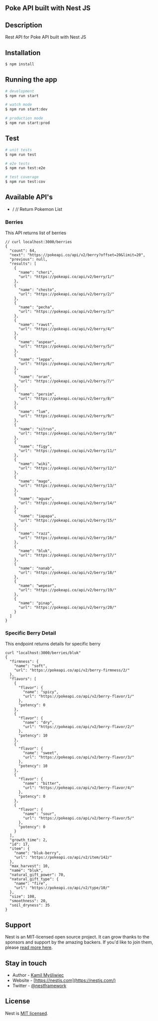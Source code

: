 ## Poke API built with Nest JS

## Description

Rest API for Poke API built with Nest JS

## Installation

```bash
$ npm install
```

## Running the app

```bash
# development
$ npm run start

# watch mode
$ npm run start:dev

# production mode
$ npm run start:prod
```

## Test

```bash
# unit tests
$ npm run test

# e2e tests
$ npm run test:e2e

# test coverage
$ npm run test:cov
```

## Available API's

- / // Return Pokemon List

### Berries

This API returns list of berries

```
// curl localhost:3000/berries
{
  "count": 64,
  "next": "https://pokeapi.co/api/v2/berry?offset=20&limit=20",
  "previous": null,
  "results": [
    {
      "name": "cheri",
      "url": "https://pokeapi.co/api/v2/berry/1/"
    },
    {
      "name": "chesto",
      "url": "https://pokeapi.co/api/v2/berry/2/"
    },
    {
      "name": "pecha",
      "url": "https://pokeapi.co/api/v2/berry/3/"
    },
    {
      "name": "rawst",
      "url": "https://pokeapi.co/api/v2/berry/4/"
    },
    {
      "name": "aspear",
      "url": "https://pokeapi.co/api/v2/berry/5/"
    },
    {
      "name": "leppa",
      "url": "https://pokeapi.co/api/v2/berry/6/"
    },
    {
      "name": "oran",
      "url": "https://pokeapi.co/api/v2/berry/7/"
    },
    {
      "name": "persim",
      "url": "https://pokeapi.co/api/v2/berry/8/"
    },
    {
      "name": "lum",
      "url": "https://pokeapi.co/api/v2/berry/9/"
    },
    {
      "name": "sitrus",
      "url": "https://pokeapi.co/api/v2/berry/10/"
    },
    {
      "name": "figy",
      "url": "https://pokeapi.co/api/v2/berry/11/"
    },
    {
      "name": "wiki",
      "url": "https://pokeapi.co/api/v2/berry/12/"
    },
    {
      "name": "mago",
      "url": "https://pokeapi.co/api/v2/berry/13/"
    },
    {
      "name": "aguav",
      "url": "https://pokeapi.co/api/v2/berry/14/"
    },
    {
      "name": "iapapa",
      "url": "https://pokeapi.co/api/v2/berry/15/"
    },
    {
      "name": "razz",
      "url": "https://pokeapi.co/api/v2/berry/16/"
    },
    {
      "name": "bluk",
      "url": "https://pokeapi.co/api/v2/berry/17/"
    },
    {
      "name": "nanab",
      "url": "https://pokeapi.co/api/v2/berry/18/"
    },
    {
      "name": "wepear",
      "url": "https://pokeapi.co/api/v2/berry/19/"
    },
    {
      "name": "pinap",
      "url": "https://pokeapi.co/api/v2/berry/20/"
    }
  ]
}

```

### Specific Berry Detail

This endpoint returns details for specific berry

```
curl "localhost:3000/berries/bluk"
{
  "firmness": {
    "name": "soft",
    "url": "https://pokeapi.co/api/v2/berry-firmness/2/"
  },
  "flavors": [
    {
      "flavor": {
        "name": "spicy",
        "url": "https://pokeapi.co/api/v2/berry-flavor/1/"
      },
      "potency": 0
    },
    {
      "flavor": {
        "name": "dry",
        "url": "https://pokeapi.co/api/v2/berry-flavor/2/"
      },
      "potency": 10
    },
    {
      "flavor": {
        "name": "sweet",
        "url": "https://pokeapi.co/api/v2/berry-flavor/3/"
      },
      "potency": 10
    },
    {
      "flavor": {
        "name": "bitter",
        "url": "https://pokeapi.co/api/v2/berry-flavor/4/"
      },
      "potency": 0
    },
    {
      "flavor": {
        "name": "sour",
        "url": "https://pokeapi.co/api/v2/berry-flavor/5/"
      },
      "potency": 0
    }
  ],
  "growth_time": 2,
  "id": 17,
  "item": {
    "name": "bluk-berry",
    "url": "https://pokeapi.co/api/v2/item/142/"
  },
  "max_harvest": 10,
  "name": "bluk",
  "natural_gift_power": 70,
  "natural_gift_type": {
    "name": "fire",
    "url": "https://pokeapi.co/api/v2/type/10/"
  },
  "size": 108,
  "smoothness": 20,
  "soil_dryness": 35
}
```

## Support

Nest is an MIT-licensed open source project. It can grow thanks to the sponsors and support by the amazing backers. If you'd like to join them, please [read more here](https://docs.nestjs.com/support).

## Stay in touch

- Author - [Kamil Myśliwiec](https://kamilmysliwiec.com)
- Website - [https://nestjs.com](https://nestjs.com/)
- Twitter - [@nestframework](https://twitter.com/nestframework)

## License

Nest is [MIT licensed](LICENSE).

